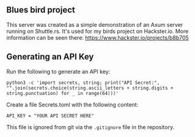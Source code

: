 ## Blues bird project

This server was created as a simple demonstration of an Axum server running on Shuttle.rs. It's used for my birds project on Hackster.io. More information can be seen there: https://www.hackster.io/projects/b8b705

## Generating an API Key

Run the following to generate an API key:
```
python3 -c 'import secrets, string; print("API Secret:", "".join(secrets.choice(string.ascii_letters + string.digits + string.punctuation) for _ in range(64)))'
```

Create a file Secrets.toml with the following content:
```
API_KEY = "YOUR API SECRET HERE"
```

This file is ignored from git via the `.gitignore` file in the repository.
